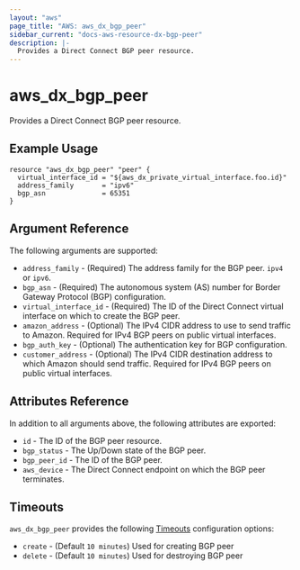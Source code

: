 ```yaml
---
layout: "aws"
page_title: "AWS: aws_dx_bgp_peer"
sidebar_current: "docs-aws-resource-dx-bgp-peer"
description: |-
  Provides a Direct Connect BGP peer resource.
---
```


# aws_dx_bgp_peer

Provides a Direct Connect BGP peer resource.

## Example Usage

```hcl
resource "aws_dx_bgp_peer" "peer" {
  virtual_interface_id = "${aws_dx_private_virtual_interface.foo.id}"
  address_family       = "ipv6"
  bgp_asn              = 65351
}
```

## Argument Reference

The following arguments are supported:

* `address_family` - (Required) The address family for the BGP peer. `ipv4 ` or `ipv6`.
* `bgp_asn` - (Required) The autonomous system (AS) number for Border Gateway Protocol (BGP) configuration.
* `virtual_interface_id` - (Required) The ID of the Direct Connect virtual interface on which to create the BGP peer.
* `amazon_address` - (Optional) The IPv4 CIDR address to use to send traffic to Amazon.
Required for IPv4 BGP peers on public virtual interfaces.
* `bgp_auth_key` - (Optional) The authentication key for BGP configuration.
* `customer_address` - (Optional) The IPv4 CIDR destination address to which Amazon should send traffic.
Required for IPv4 BGP peers on public virtual interfaces.

## Attributes Reference

In addition to all arguments above, the following attributes are exported:

* `id` - The ID of the BGP peer resource.
* `bgp_status` - The Up/Down state of the BGP peer.
* `bgp_peer_id` - The ID of the BGP peer.
* `aws_device` - The Direct Connect endpoint on which the BGP peer terminates.

## Timeouts

`aws_dx_bgp_peer` provides the following
[Timeouts](/docs/configuration/resources.html#timeouts) configuration options:

- `create` - (Default `10 minutes`) Used for creating BGP peer
- `delete` - (Default `10 minutes`) Used for destroying BGP peer
